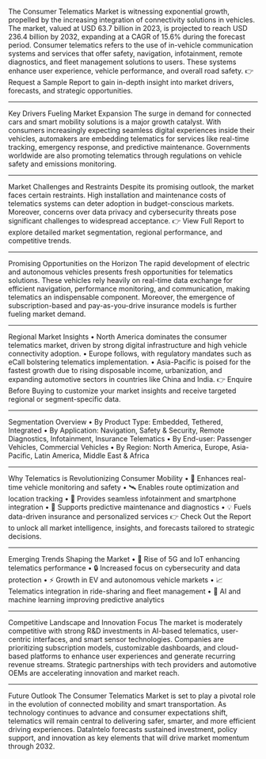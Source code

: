 The Consumer Telematics Market is witnessing exponential growth, propelled by the increasing integration of connectivity solutions in vehicles. The market, valued at USD 63.7 billion in 2023, is projected to reach USD 236.4 billion by 2032, expanding at a CAGR of 15.6% during the forecast period.
Consumer telematics refers to the use of in-vehicle communication systems and services that offer safety, navigation, infotainment, remote diagnostics, and fleet management solutions to users. These systems enhance user experience, vehicle performance, and overall road safety.
👉 Request a Sample Report to gain in-depth insight into market drivers, forecasts, and strategic opportunities.
________________________________________
Key Drivers Fueling Market Expansion
The surge in demand for connected cars and smart mobility solutions is a major growth catalyst. With consumers increasingly expecting seamless digital experiences inside their vehicles, automakers are embedding telematics for services like real-time tracking, emergency response, and predictive maintenance.
Governments worldwide are also promoting telematics through regulations on vehicle safety and emissions monitoring.
________________________________________
Market Challenges and Restraints
Despite its promising outlook, the market faces certain restraints. High installation and maintenance costs of telematics systems can deter adoption in budget-conscious markets. Moreover, concerns over data privacy and cybersecurity threats pose significant challenges to widespread acceptance.
👉 View Full Report to explore detailed market segmentation, regional performance, and competitive trends.
________________________________________
Promising Opportunities on the Horizon
The rapid development of electric and autonomous vehicles presents fresh opportunities for telematics solutions. These vehicles rely heavily on real-time data exchange for efficient navigation, performance monitoring, and communication, making telematics an indispensable component.
Moreover, the emergence of subscription-based and pay-as-you-drive insurance models is further fueling market demand.
________________________________________
Regional Market Insights
•	North America dominates the consumer telematics market, driven by strong digital infrastructure and high vehicle connectivity adoption.
•	Europe follows, with regulatory mandates such as eCall bolstering telematics implementation.
•	Asia-Pacific is poised for the fastest growth due to rising disposable income, urbanization, and expanding automotive sectors in countries like China and India.
👉 Enquire Before Buying to customize your market insights and receive targeted regional or segment-specific data.
________________________________________
Segmentation Overview
•	By Product Type: Embedded, Tethered, Integrated
•	By Application: Navigation, Safety & Security, Remote Diagnostics, Infotainment, Insurance Telematics
•	By End-user: Passenger Vehicles, Commercial Vehicles
•	By Region: North America, Europe, Asia-Pacific, Latin America, Middle East & Africa
________________________________________
Why Telematics is Revolutionizing Consumer Mobility
•	🚗 Enhances real-time vehicle monitoring and safety
•	🛰️ Enables route optimization and location tracking
•	📱 Provides seamless infotainment and smartphone integration
•	🔧 Supports predictive maintenance and diagnostics
•	💡 Fuels data-driven insurance and personalized services
👉 Check Out the Report to unlock all market intelligence, insights, and forecasts tailored to strategic decisions.
________________________________________
Emerging Trends Shaping the Market
•	📶 Rise of 5G and IoT enhancing telematics performance
•	🔒 Increased focus on cybersecurity and data protection
•	⚡ Growth in EV and autonomous vehicle markets
•	📈 Telematics integration in ride-sharing and fleet management
•	🧠 AI and machine learning improving predictive analytics
________________________________________
Competitive Landscape and Innovation Focus
The market is moderately competitive with strong R&D investments in AI-based telematics, user-centric interfaces, and smart sensor technologies. Companies are prioritizing subscription models, customizable dashboards, and cloud-based platforms to enhance user experiences and generate recurring revenue streams.
Strategic partnerships with tech providers and automotive OEMs are accelerating innovation and market reach.
________________________________________
Future Outlook
The Consumer Telematics Market is set to play a pivotal role in the evolution of connected mobility and smart transportation. As technology continues to advance and consumer expectations shift, telematics will remain central to delivering safer, smarter, and more efficient driving experiences.
DataIntelo forecasts sustained investment, policy support, and innovation as key elements that will drive market momentum through 2032.

